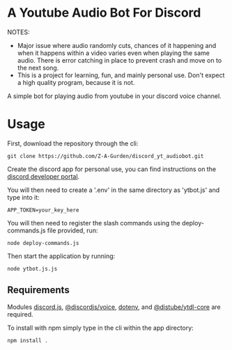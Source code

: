 # A Youtube Audio Bot For Discord

NOTES:
- Major issue where audio randomly cuts, chances of it happening and when it happens within a video varies even when playing the same audio. There is error catching in place to prevent crash and move on to
  the next song.
- This is a project for learning, fun, and mainly personal use. Don't expect a high quality program, because it is not.

A simple bot for playing audio from youtube in your discord voice channel.

# Usage

First, download the repository through the cli:
```
git clone https://github.com/Z-A-Gurden/discord_yt_audiobot.git
```

Create the discord app for personal use, you can find instructions on the [discord developer portal](https://discord.com/developers/docs/quick-start/getting-started#step-1-creating-an-app).

You will then need to create a '.env' in the same directory as 'ytbot.js' and type into it:
```
APP_TOKEN=your_key_here
```

You will then need to register the slash commands using the deploy-commands.js file provided, run:
```
node deploy-commands.js
```

Then start the application by running:
```
node ytbot.js.js
```

## Requirements

Modules [discord.js](https://www.npmjs.com/package/discord.js?activeTab=readme), [@discordjs/voice](https://www.npmjs.com/package/@discordjs/voice), [dotenv](https://www.npmjs.com/package/dotenv), and [@distube/ytdl-core](https://www.npmjs.com/package/@distube/ytdl-core) are required.

To install with npm simply type in the cli within the app directory:
```
npm install .
```